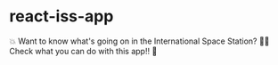 # react-iss-app
💥 Want to know what's going on in the International Space Station? 👩‍🚀  Check what you can do with this app!! 🚀